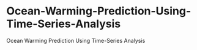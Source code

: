# Ocean-Warming-Prediction-Using-Time-Series-Analysis
Ocean Warming Prediction Using Time-Series Analysis
